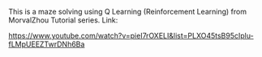 This is a maze solving using Q Learning (Reinforcement Learning) from MorvalZhou Tutorial series.
Link:

https://www.youtube.com/watch?v=pieI7rOXELI&list=PLXO45tsB95cIplu-fLMpUEEZTwrDNh6Ba
